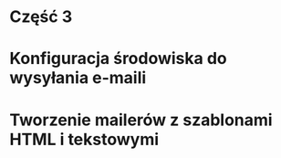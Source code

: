 <!SLIDE title-slide transition=fade>

# Część 3 #

<!SLIDE transition=fade>

# Konfiguracja środowiska do wysyłania e-maili

<!SLIDE transition=fade>

# Tworzenie mailerów z szablonami HTML i tekstowymi